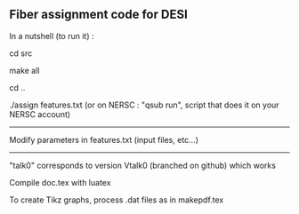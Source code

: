 Fiber assignment code for DESI
------------------------------------------------------
In a nutshell (to run it) :

cd src

make all

cd ..

./assign features.txt (or on NERSC : "qsub run", script that does it on your NERSC account)

------------------------------------------------------

Modify parameters in features.txt (input files, etc...)


------------------------------------------------------

"talk0" corresponds to version Vtalk0 (branched on github) which works

Compile doc.tex with luatex

To create Tikz graphs, process .dat files as in makepdf.tex

